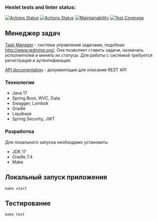 ### Hexlet tests and linter status:
[![Actions Status](https://github.com/GurevichSergey/java-project-73/workflows/hexlet-check/badge.svg)](https://github.com/GurevichSergey/java-project-73/actions)
[![Actions Status](https://github.com/GurevichSergey/java-project-73/workflows/my-check/badge.svg)](https://github.com/GurevichSergey/java-project-73/actions)
[![Maintainability](https://api.codeclimate.com/v1/badges/e518efc4db665e65ecee/maintainability)](https://codeclimate.com/github/GurevichSergey/java-project-73/maintainability)
[![Test Coverage](https://api.codeclimate.com/v1/badges/e518efc4db665e65ecee/test_coverage)](https://codeclimate.com/github/GurevichSergey/java-project-73/test_coverage)

## Менеджер задач

[Task Manager](https://java-project-73-production-92a3.up.railway.app/) - система управления задачами, подобная http://www.redmine.org/. Она позволяет ставить задачи, назначать исполнителей и менять их статусы. Для работы с системой требуется регистрация и аутентификация.


[API documentation](https://java-project-73-production-92a3.up.railway.app/swagger-ui/index.html?configUrl=/v3/api-docs/swagger-config) - документация для описания REST API

### Технологии

   * Java 17
   * Spring Boot, WVC, Data
   * Swagger, Lombok
   * Gradle
   * Liquibase
   * Spring Security, JWT

### Разработка

Для локального запуска необходимо установить:

   * JDK 17
   * Gradle 7.4
   * Make
   
## Локальный запуск приложения
```
make start
```

## Тестирование
```
make test
```
